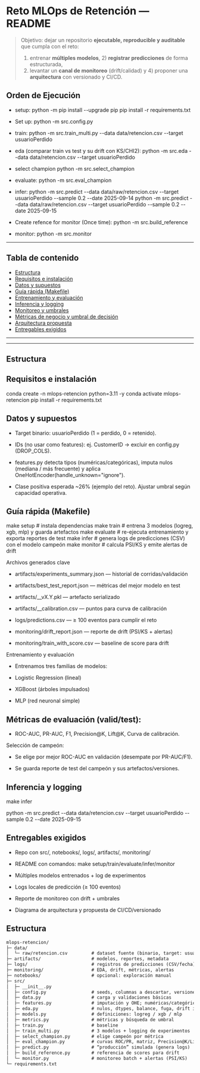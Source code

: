 # Reto MLOps de Retención — README

> Objetivo: dejar un repositorio **ejecutable, reproducible y auditable** que cumpla con el reto:
> 1) entrenar **múltiples modelos**, 2) **registrar predicciones** de forma estructurada,
> 3) levantar un **canal de monitoreo** (drift/calidad) y 4) proponer una **arquitectura** con versionado y CI/CD.


## Orden de Ejecución

* setup:
	python -m pip install --upgrade pip
	pip install -r requirements.txt

* Set up:
  	python -m src.config.py

* train:
	python -m src.train_multi.py --data data/retencion.csv --target usuarioPerdido

* eda (comparar train vs test y su drift con KS/CHI2):
  	python -m src.eda --data data/retencion.csv --target usuarioPerdido

* select champion
  	python -m src.select_champion

* evaluate:
	python -m src.eval_champion

* infer:
	python -m src.predict --data data/raw/retencion.csv --target usuarioPerdido --sample 0.2 --date 2025-09-14
	python -m src.predict --data data/raw/retencion.csv --target usuarioPerdido --sample 0.2 --date 2025-09-15

* Create refence for monitor (Once time):
  	python -m src.build_reference

* monitor:
	python -m src.monitor

---

## Tabla de contenido
- [Estructura](#estructura)
- [Requisitos e instalación](#requisitos-e-instalación)
- [Datos y supuestos](#datos-y-supuestos)
- [Guía rápida (Makefile)](#guía-rápida-makefile)
- [Entrenamiento y evaluación](#entrenamiento-y-evaluación)
- [Inferencia y logging](#inferencia-y-logging)
- [Monitoreo y umbrales](#monitoreo-y-umbrales)
- [Métricas de negocio y umbral de decisión](#métricas-de-negocio-y-umbral-de-decisión)
- [Arquitectura propuesta](#arquitectura-propuesta)
- [Entregables exigidos](#entregables-exigidos)

---

---
## Estructura
## Requisitos e instalación

conda create -n mlops-retencion python=3.11 -y
conda activate mlops-retencion
pip install -r requirements.txt


## Datos y supuestos

* Target binario: usuarioPerdido (1 = perdido, 0 = retenido).

* IDs (no usar como features): ej. CustomerID → excluir en config.py (DROP_COLS).

* features.py detecta tipos (numéricas/categóricas), imputa nulos (mediana / más frecuente) y aplica OneHotEncoder(handle_unknown="ignore").

* Clase positiva esperada ~26% (ejemplo del reto). Ajustar umbral según capacidad operativa.


## Guía rápida (Makefile)

make setup        # instala dependencias
make train        # entrena 3 modelos (logreg, xgb, mlp) y guarda artefactos
make evaluate     # re-ejecuta entrenamiento y exporta reportes de test
make infer        # genera logs de predicciones (CSV) con el modelo campeón
make monitor      # calcula PSI/KS y emite alertas de drift


Archivos generados clave

* artifacts/experiments_summary.json — historial de corridas/validación

* artifacts/best_test_report.json — métricas del mejor modelo en test

* artifacts/<modelo>__vX.Y.pkl — artefacto serializado

* artifacts/<modelo>__calibration.csv — puntos para curva de calibración

* logs/predictions.csv — ≥ 100 eventos para cumplir el reto

* monitoring/drift_report.json — reporte de drift (PSI/KS + alertas)

* monitoring/train_with_score.csv — baseline de score para drift



Entrenamiento y evaluación

* Entrenamos tres familias de modelos:

* Logistic Regression (lineal)

* XGBoost (árboles impulsados)

* MLP (red neuronal simple)

## Métricas de evaluación (valid/test):

* ROC-AUC, PR-AUC, F1, Precision@K, Lift@K, Curva de calibración.

Selección de campeón:

* Se elige por mejor ROC-AUC en validación (desempate por PR-AUC/F1).

* Se guarda reporte de test del campeón y sus artefactos/versiones.


## Inferencia y logging

make infer

python -m src.predict --data data/retencion.csv --target usuarioPerdido --sample 0.2 --date 2025-09-15



## Entregables exigidos

* Repo con src/, notebooks/, logs/, artifacts/, monitoring/

* README con comandos: make setup/train/evaluate/infer/monitor

* Múltiples modelos entrenados + log de experimentos

* Logs locales de predicción (≥ 100 eventos)

* Reporte de monitoreo con drift + umbrales

* Diagrama de arquitectura y propuesta de CI/CD/versionado


## Estructura
```txt
mlops-retencion/
├─ data/
│  └─ raw/retencion.csv         # dataset fuente (binario, target: usuarioPerdido)
├─ artifacts/                   # modelos, reportes, metadata
├─ logs/                        # registros de predicciones (CSV/fecha)
├─ monitoring/                  # EDA, drift, métricas, alertas
├─ notebooks/                   # opcional: exploración manual
├─ src/
│  ├─ __init__.py
│  ├─ config.py                 # seeds, columnas a descartar, versiones
│  ├─ data.py                   # carga y validaciones básicas
│  ├─ features.py               # imputación y OHE; numéricas/categóricas
│  ├─ eda.py                    # nulos, dtypes, balance, fuga, drift inicial
│  ├─ models.py                 # definiciones: logreg / xgb / mlp
│  ├─ metrics.py                # métricas y búsqueda de umbral
│  ├─ train.py                  # baseline
│  ├─ train_multi.py            # 3 modelos + logging de experimentos
│  ├─ select_champion.py        # elige campeón por métrica
│  ├─ eval_champion.py          # curvas ROC/PR, matriz, Precision@K/Lift
│  ├─ predict.py                # “producción” simulada (genera logs)
│  ├─ build_reference.py        # referencia de scores para drift
│  └─ monitor.py                # monitoreo batch + alertas (PSI/KS)
└─ requirements.txt
